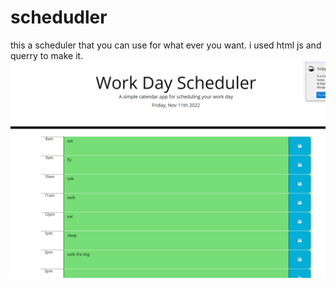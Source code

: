 # schedudler

this a scheduler that you can use for what ever you want. i used html js and querry to make it.
![Alt text](/hello.png "screenshot")


